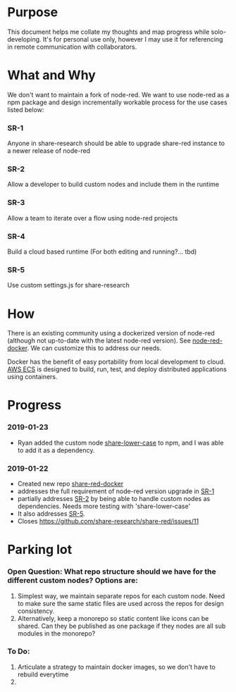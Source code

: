 # Purpose
This document helps me collate my thoughts and map progress while solo-developing. It's for personal use only, however I may use it for referencing in remote communication with collaborators.

# What and Why

We don't want to maintain a fork of node-red. We want to use node-red as a npm package and design incrementally workable process for the use cases listed below:
### SR-1
Anyone in share-research should be able to upgrade share-red instance to a newer release of node-red
### SR-2
Allow a developer to build custom nodes and include them in the runtime
### SR-3
Allow a team to iterate over a flow using node-red projects
### SR-4
Build a cloud based runtime (For both editing and running?... tbd)
### SR-5
Use custom settings.js for share-research

# How
There is an existing community using a dockerized version of node-red (although not up-to-date with the latest node-red version). See [node-red-docker](https://hub.docker.com/r/nodered/node-red-docker/).
We can customize this to address our needs.

Docker has the benefit of easy portability from local development to cloud. [AWS ECS](https://docs.aws.amazon.com/AmazonECS/latest/developerguide/docker-basics.html) is designed to build, run, test, and deploy distributed applications using containers.


# Progress

### 2019-01-23
* Ryan added the custom node [share-lower-case](https://www.npmjs.com/package/share-lower-case) to npm, and I was able to add it as a dependency.

### 2019-01-22
* Created new repo [share-red-docker](https://github.com/h-parekh/share-red-docker)
* addresses the full requirement of node-red version upgrade in [SR-1](#sr-1)
* partially addresses [SR-2](#sr-2) by being able to handle custom nodes as dependencies. Needs more testing with 'share-lower-case'
* It also addresses [SR-5](#sr-5).
* Closes https://github.com/share-research/share-red/issues/11

# Parking lot

### Open Question: What repo structure should we have for the different custom nodes? Options are:
  1. Simplest way, we maintain separate repos for each custom node. Need to make sure the same static files are used across the repos for design consistency.
  2. Alternatively, keep a monorepo so static content like icons can be shared. Can they be published as one package if they nodes are all sub modules in the monorepo?

### To Do:
  1. Articulate a strategy to maintain docker images, so we don't have to rebuild everytime
  2.

